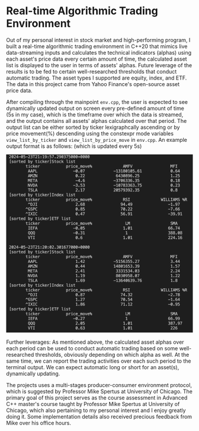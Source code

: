 # Real-time Algorithmic Trading Environment

Out of my personal interest in stock market and high-performing program, I built a real-time algorithmic trading environment in C++20 that mimics live data-streaming inputs and calculates the technical indicators (alphas) using each asset's price data every certain amount of time, the calculated asset list is displayed to the user in terms of assets' alphas. Future leverage of the results is to be fed to certain well-researched thresholds that conduct automatic trading. The asset types I supported are equity, index, and ETF. The data in this project came from Yahoo Finance's open-source asset price data.

After compiling through the mainpoint `env.cpp`, the user is expected to see dynamically updated output on screen every pre-defined amount of time (5s in my case), which is the timeframe over which the data is streamed, and the output contains all assets' alphas calculated over that period. The output list can be either sorted by ticker lexigraphcally ascending or by price movement(%) descending using the constexpr mode variables `view_list_by_ticker` and `view_list_by_price_move` in `env.cpp`. An example output format is as follows: (which is updated every 5s)

![output](./terminal_output.png)

Further leverages: As mentioned above, the calculated asset alphas over each period can be used to conduct automatic trading based on some well-researched thresholds, obviously depending on which alpha as well. At the same time, we can report the trading activities over each such period to the terminal output. We can expect automatic long or short for an asset(s), dynamically updating.

The projects uses a multi-stages producer-consumer environment protocol, which is suggested by Professor Mike Spertus at University of Chicago. The primary goal of this project serves as the course assessment in Advanced C++ master's course taught by Professor Mike Spertus at University of Chicago, which also pertaining to my personal interest and I enjoy greatly doing it. Some implementation details also received precious feedback from Mike over his office hours.
